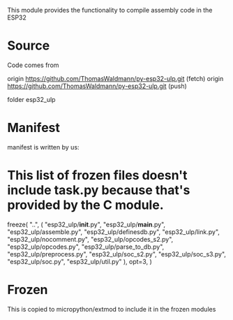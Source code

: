 This module provides the functionality to compile assembly code in the ESP32

# Source

Code comes from 

origin  https://github.com/ThomasWaldmann/py-esp32-ulp.git (fetch)
origin  https://github.com/ThomasWaldmann/py-esp32-ulp.git (push)

folder esp32_ulp

# Manifest

manifest is written by us:

# This list of frozen files doesn't include task.py because that's provided by the C module.
freeze(
    "..",
    (
        "esp32_ulp/__init__.py",
        "esp32_ulp/__main__.py",
        "esp32_ulp/assemble.py",
        "esp32_ulp/definesdb.py",
        "esp32_ulp/link.py",
        "esp32_ulp/nocomment.py",
        "esp32_ulp/opcodes_s2.py",
        "esp32_ulp/opcodes.py",
        "esp32_ulp/parse_to_db.py",
        "esp32_ulp/preprocess.py",
        "esp32_ulp/soc_s2.py",
        "esp32_ulp/soc_s3.py",
        "esp32_ulp/soc.py",
        "esp32_ulp/util.py"
    ),
    opt=3,
)

# Frozen

This is copied to micropython/extmod to include it in the frozen modules
